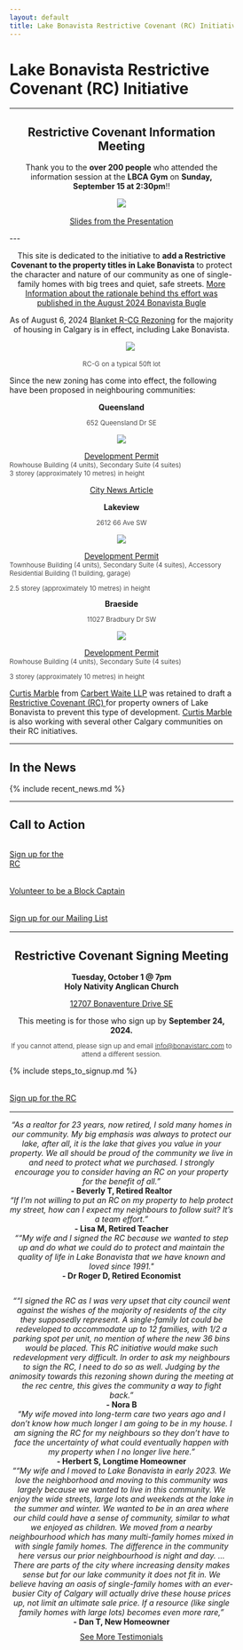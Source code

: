 ```yaml
---
layout: default
title: Lake Bonavista Restrictive Covenant (RC) Initiative
---
```



<html>
<head>
<meta name="viewport" content="width=device-width, initial-scale=1">
<style>
* {
  box-sizing: border-box;
}

/* Create two equal columns that floats next to each other */
.column {
  float: left;
  width: 50%;
  padding: 10px;
}

/* Clear floats after the columns */
.row:after {
  content: "";
  display: table;
  clear: both;
}

img {
	width: 90%;
}

.column p {
	text-align: center;
}

h1 {
  text-align: center;
}


blockquote {
  background-color: #FFFF00;
}

</style>
</head>
</html>


# Lake Bonavista Restrictive Covenant (RC) Initiative

---

<h2 align="center" id="meeting">Restrictive Covenant Information Meeting</h2>

<p align="center" style="margin-top: 0.6rem;padding-left: 0;">Thank you to the <b>over 200 people</b> who attended the information session at the <b>LBCA Gym</b> on <b>Sunday, September 15 at 2:30pm</b>!!</p>



<div style="text-align: center;margin-top: 0.5rem;margin-bottom: 1rem;">
    <img style="max-width: 50%;" src="../img/crowd0915.jpg">
</div>

<p align="center" style="margin-top: 0.6rem;padding-left: 0;">
  <a href="../docs/InfoSlides0915.pdf">Slides from the Presentation</a>
</p>
---


<p align="center">
This site is dedicated to the initiative to <b>add a Restrictive Covenant to the property titles in Lake Bonavista</b> to protect the character and nature of our community as one of single-family homes with big trees and quiet, safe streets. <a href="../essay">More Information about the rationale behind ths effort was published in the August 2024 Bonavista Bugle</a>
</p>


<p align="center">
  As of August 6, 2024
    <a href="https://www.calgary.ca/content/dam/www/pda/pd/publishingimages/current-projects/R-CG-residential-grade-oriented.pdf"> Blanket R-CG Rezoning</a> for the majority of housing in Calgary is in effect, including Lake Bonavista.
</p>

<div style="text-align: center;margin-top: 0.5rem;margin-bottom: 1rem; padding-left: 2rem;">
    <a href="https://www.calgary.ca/content/dam/www/pda/pd/publishingimages/current-projects/R-CG-residential-grade-oriented.pdf"><img style="max-width: 100%;" src="../img/50ft.png "></a>
</div>
<p align="center" style="padding-left: 0;font-size: .75rem;font-weight: 300;">RC-G on a typical 50ft lot</p>

Since the new zoning has come into effect, the following have been proposed in neighbouring communities:

<div class="container">
  <div class="row">
    <div class="col-sm">
      <p align="center" style="margin:0;padding-left: 0;"><b>Queensland</b></p>
        <p align="center" style="padding-left: 0;font-size: .75rem;font-weight: 300;">652 Queensland Dr SE</p>
      <p align="center"><a href="https://dmap.calgary.ca/?p=DP2024-04842"><img style="max-width: 100%;" src="../img/Queensland2.png "></a></p>
      <p align="center" style="margin:0;padding-left: 0;"><a href="https://dmap.calgary.ca/?p=DP2024-04842">Development Permit</a></p>
      <p style="margin:0;padding-left: 0;font-size: .75rem;font-weight: 300;">Rowhouse Building (4 units), Secondary Suite (4 suites)</p>
      <p style="margin:0;padding-left: 0;font-size: .75rem;font-weight: 300;">3 storey (approximately 10 metres) in height</p>
      <p align="center" style="padding-left: 0;"><a href="https://calgary.citynews.ca/2024/08/16/calgary-queensland-concerns-proposed-development/">City News Article</a></p>
    </div>
    <div class="col-sm">
      <p align="center" style="margin:0;padding-left: 0;"><b>Lakeview</b></p>
      <p align="center" style="padding-left: 0;font-size: .75rem;font-weight: 300;">2612 66 Ave SW</p>
      <p align="center"><a href="https://dmap.calgary.ca/?p=DP2024-05408"><img style="max-width: 100%;" src="../img/Lakeview.png "></a></p>
      <p align="center" style="margin:0;padding-left: 0;"><a href="https://dmap.calgary.ca/?p=DP2024-05408">Development Permit</a></p>
      <p style="margin:0;padding-left: 0;font-size: .75rem;font-weight: 300;">Townhouse Building (4 units), Secondary Suite (4 suites), Accessory Residential Building (1 building, garage)</p>
      <p style="padding-left: 0;font-size: .75rem;font-weight: 300;">2.5 storey (approximately 10 metres) in height</p>
    </div>
    <div class="col-sm">
      <p align="center" style="margin:0;padding-left: 0;"><b>Braeside</b></p>
      <p align="center" style="padding-left: 0;font-size: .75rem;font-weight: 300;">11027 Bradbury Dr SW</p>
      <p align="center"><a href="https://dmap.calgary.ca/?p=DP2024-05289"><img style="max-width: 100%;" src="../img/Braeside.png "></a></p>
      <p align="center" style="margin:0;padding-left: 0;"><a href="https://dmap.calgary.ca/?p=DP2024-05289">Development Permit</a></p>
      <p style="margin:0;padding-left: 0;font-size: .75rem;font-weight: 300;">Rowhouse Building (4 units), Secondary Suite (4 suites)</p>
      <p style="padding-left: 0;font-size: .75rem;font-weight: 300;">3 storey (approximately 10 metres) in height</p>
    </div>
  </div>
</div>

[Curtis Marble](https://carbertwaite.com/calgary-lawyers/curtis-marble/) from [Carbert Waite LLP](https://carbertwaite.com/) was retained to draft a [Restrictive Covenant (RC) ](../docs/RCJune102024-FINAL.pdf)for property owners of Lake Bonavista to prevent this type of development. [Curtis Marble](https://carbertwaite.com/calgary-lawyers/curtis-marble/) is also working with several other Calgary communities on their RC initiatives. 

---
## In the News

{% include recent_news.md %}

---
## Call to Action

<div class="container">
  <div class="row">
    <div class="col-sm">
      <div class="col-md text-center" style="margin-bottom: 1rem;margin-top: 2rem;">
        <a class="button" href="../signup">Sign up for the<br>RC</a>
      </div>
    </div>
    <div class="col-sm">
      <div class="col-md text-center" style="margin-bottom: 1rem;margin-top: 2rem;">
        <a class="button" href="../block">Volunteer to be a Block Captain</a>
      </div>
    </div>
    <div class="col-sm">
      <div class="col-md text-center" style="margin-bottom: 1rem;margin-top: 2rem;">
        <a class="button" href="../mailinglist">Sign up for our Mailing List</a>
      </div>
    </div>
  </div>
</div>

---

<h2 align="center" id="meeting">Restrictive Covenant Signing Meeting</h2>
<p align="center" style="margin:0;padding-left: 0;"><b>Tuesday, October 1 @ 7pm</b> </p>
<p align="center" style="margin:0;padding-left: 0;"><b>Holy Nativity Anglican Church</b></p>
<p align="center" style="padding-left: 0;"><a href="https://maps.app.goo.gl/NJ5JtQFouTHuFFLN6">12707 Bonaventure Drive SE</a></p>

<p align="center" style="margin:0;padding-left: 0;">This meeting is for those who sign up by <b>September 24, 2024.</b></p>
<p align="center" style="padding-left: 0;font-size: .75rem;font-weight: 300;">If you cannot attend, please sign up and email <a href="mailto:info@bonavistarc.com">info@bonavistarc.com</a> to attend a different session.</p>

{% include steps_to_signup.md %}

<div class="col-md text-center" style="margin-bottom: 1rem;margin-top: 2rem;">
    <a class="button" href="../signup">Sign up for the RC</a>
</div>

___

<div class="container">
  <div class="row">
    <div class="col-sm">
<p align="center" style="margin:0;padding-left: 0;"><i>“As a realtor for 23 years, now retired, I sold
many homes in our community. My big emphasis
was always to protect our lake, after all, it is the
lake that gives you value in your property. We all
should be proud of the community we live in and
need to protect what we purchased. I strongly
encourage you to consider having an RC on
your property for the benefit of all.”</i><br><b>- Beverly T, Retired Realtor</b></p>
    </div>
    <div class="col-sm">
      <p align="center" style="margin:0;padding-left: 0;"><i>“If I’m not willing to put an RC on my property to
help protect my street, how can I expect my
neighbours to follow suit? It’s a team effort.”</i><br><b>- Lisa M, Retired Teacher</b></p>
    </div>
    <div class="col-sm">
       <p align="center" style="margin:0;padding-left: 0;"><i>““My wife and I signed the RC because we wanted to
step up and do what we could do to protect and
maintain the quality of life in Lake Bonavista that we
have known and loved since 1991."</i><br><b>- Dr Roger D, Retired Economist</b></p>  
    </div>
  </div>
  <div class="row" style="margin-top:2em;">
    <div class="col-sm" >
           <p align="center" style="margin:0;padding-left: 0;"><i>““I signed the RC as I was very upset that city council went
against the wishes of the majority of residents of the city they
supposedly represent. A single-family lot could be
redeveloped to accommodate up to 12 families, with 1/2 a
parking spot per unit, no mention of where the new 36 bins
would be placed. This RC initiative would make such
redevelopment very difficult. In order to ask my neighbours
to sign the RC, I need to do so as well. Judging by the
animosity towards this rezoning shown during the meeting at
the rec centre, this gives the community a way to fight
back.”</i><br><b>- Nora B</b></p>  
  </div>
    <div class="col-sm">
           <p align="center" style="margin:0;padding-left: 0;"><i>“My wife moved into long-term care two
years ago and I don’t know how much
longer I am going to be in my house. I am
signing the RC for my neighbours so they
don’t have to face the uncertainty of what
could eventually happen with my property
when I no longer live here.”</i><br><b>- Herbert S, Longtime Homeowner</b></p>
    </div>
    <div class="col-sm">
      <p align="center" style="margin:0;padding-left: 0;"><i>““My wife and I moved to Lake Bonavista in early 2023. We love the neighborhood and moving to this community was largely because we
wanted to Iive in this community. We enjoy the wide streets, large lots and weekends at the lake in the summer and winter. We wanted to be
in an area where our child could have a sense of community, similar to what we enjoyed as children. We moved from a nearby
neighbourhood which has many multi-family homes mixed in with single family homes. The difference in the community here versus our
prior neighbourhood is night and day. ... There are parts of the city where increasing density makes sense but for our lake community it does not fit in. We believe having an oasis of
single-family homes with an ever-busier City of Calgary will actually drive these house prices up, not limit an ultimate sale price. If a resource
(like single family homes with large lots) becomes even more rare,”</i><br><b>- Dan T, New Homeowner</b></p>
    </div>
  </div>
</div>

<p align="center" style="margin-top: 0.6rem;padding-left: 0;">
  <a href="../docs/Testimonials0915.pdf">See More Testimonials</a>
</p>


